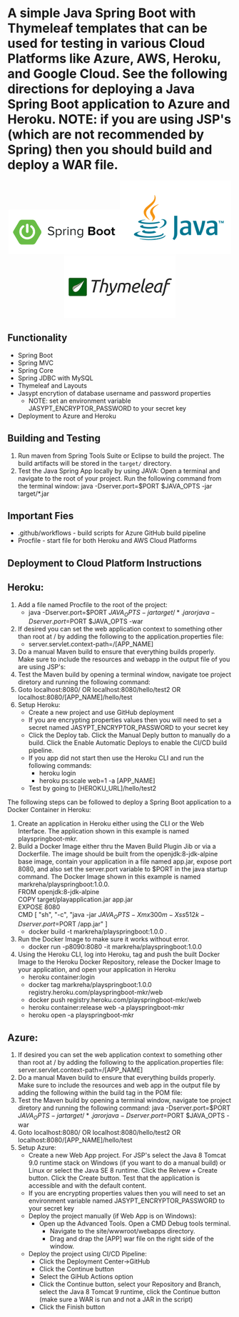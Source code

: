 # A simple Java Spring Boot with Thymeleaf templates that can be used for testing in various Cloud Platforms like Azure, AWS, Heroku, and Google Cloud. See the following directions for deploying a Java Spring Boot application to Azure and Heroku. NOTE: if you are using JSP's (which are not recommended by Spring) then you should build and deploy a WAR file.

<p align="center">
<img src="Diagrams/logo1.png"/><img src="Diagrams/logo2.png" /><img src="Diagrams/logo3.png" /> 
</p>

## Functionality
* Spring Boot
* Spring MVC
* Spring Core
* Spring JDBC with MySQL
* Thymeleaf and Layouts
* Jasypt encrytion of database username and password properties 
	- NOTE: set an environment variable JASYPT_ENCRYPTOR_PASSWORD to your secret key 
* Deployment to Azure and Heroku

## Building and Testing
1. Run maven from Spring Tools Suite or Eclipse to build the project. The build artifacts will be stored in the `target/` directory.
2. Test the Java Spring App locally by using JAVA: Open a terminal and navigate to the root of your project. Run the following command from the terminal window: java -Dserver.port=$PORT $JAVA_OPTS -jar target/*.jar

## Important Fies
* .github/workflows - build scripts for Azure GitHub build pipeline
* Procfile - start file for both Heroku and AWS Cloud Platforms

## Deployment to Cloud Platform Instructions
## Heroku:
1) Add a file named Procfile to the root of the project:
    - java -Dserver.port=$PORT $JAVA_OPTS -jar target/*.jar or java -Dserver.port=$PORT $JAVA_OPTS -war
2) If desired you can set the web application context to something other than root at / by adding the following to the application.properties file:
    - server.servlet.context-path=/[APP_NAME]
3) Do a manual Maven build to ensure that everything builds properly. Make sure to include the resources and webapp in the output file of you are using JSP's:
4) Test the Maven build by opening a terminal window, navigate toe project diretory and running the following command:
5) Goto localhost:8080/ OR localhost:8080/hello/test2 OR localhost:8080/[APP_NAME]/hello/test
6) Setup Heroku:
	- Create a new project and use GitHub deployment
	- If you are encrypting properties values then you will need to set a secret named JASYPT_ENCRYPTOR_PASSWORD to your secret key
	- Click the Deploy tab. Click the Manual Deply button to manually do a build. Click the Enable Automatic Deploys to enable the CI/CD build pipeline. 
	- If you app did not start then use the Heroku CLI and run the following commands:
		- heroku login
		- heroku ps:scale web=1 -a [APP_NAME]
	- Test by going to [HEROKU_URL]/hello/test2

The following steps can be followed to deploy a Spring Boot application to a Docker Container in Heroku:
1) Create an application in Heroku either using the CLI or the Web Interface. The application shown in this example is named playspringboot-mkr.
3) Build a Docker Image either thru the Maven Build Plugin Jib or via a Dockerfile. The image should be built from the openjdk:8-jdk-alpine base image, contain your application in a file named app.jar, expose port 8080, and also set the server.port variable to $PORT in the java startup command. The Docker Image shown in this example is named markreha/playspringboot:1.0.0.<br>
FROM openjdk:8-jdk-alpine<br>
COPY target/playapplication.jar app.jar<br>
EXPOSE 8080<br>
CMD [ "sh", "-c", "java -jar $JAVA_OPTS -Xmx300m -Xss512k -Dserver.port=$PORT /app.jar" ]<br>
	- docker build -t markreha/playspringboot:1.0.0 .
4) Run the Docker Image to make sure it works without error.
	- docker run -p8090:8080 -it markreha/playspringboot:1.0.0
5) Using the Heroku CLI, log into Heroku, tag and push the built Docker Image to the Heroku Docker Repository, release the Docker Image to your application, and open your application in Heroku
	- heroku container:login
	- docker tag markreha/playspringboot:1.0.0 registry.heroku.com/playspringboot-mkr/web
	- docker push registry.heroku.com/playspringboot-mkr/web
	- heroku container:release web -a playspringboot-mkr
	- heroku open -a playspringboot-mkr

## Azure:
1) If desired you can set the web application context to something other than root at / by adding the following to the application.properties file:
	server.servlet.context-path=/[APP_NAME]
2) Do a manual Maven build to ensure that everything builds properly. Make sure to include the resources and web app in the output file by adding the following within the build tag in the POM file:
4) Test the Maven build by opening a terminal window, navigate toe project diretory and running the following command:
	java -Dserver.port=$PORT $JAVA_OPTS -jar target/*.jar or java -Dserver.port=$PORT $JAVA_OPTS -war
5) Goto localhost:8080/ OR localhost:8080/hello/test2 OR localhost:8080/[APP_NAME]/hello/test
6) Setup Azure:
	- Create a new Web App project. For JSP's select the Java 8 Tomcat 9.0 runtime stack on Windows (if you want to do a manual build) or Linux or select the Java SE 8 runtime. Click the Reivew + Create button. Click the Create button. Test that the application is accessible and with the default content.
	- If you are encrypting properties values then you will need to set an environment variable named JASYPT_ENCRYPTOR_PASSWORD to your secret key
	- Deploy the project manually (if Web App is on Windows):
		- Open up the Advanced Tools. Open a CMD Debug tools terminal. 
			- Navigate to the site/wwwroot/webapps directory.
			- Drag and drap the [APP] war file on the right side of the window.
	- Deploy the project using CI/CD Pipeline:
		- Click the Deployment Center->GitHub
		- Click the Continue button
		- Select the GiHub Actions option
		- Click the Continue button, select your Repository and Branch, select the Java 8 Tomcat 9 runtime, click the Continue button (make sure a WAR is run and not a JAR in the script)
		- Click the Finish button

